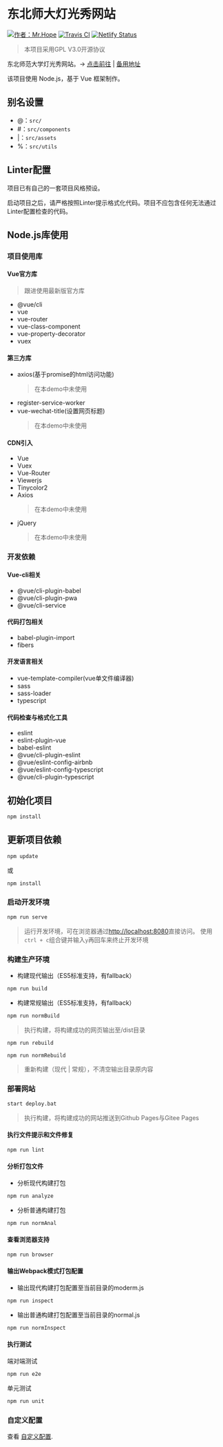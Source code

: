 # 东北师大灯光秀网站

[![作者：Mr.Hope](https://img.shields.io/badge/作者-Mr.Hope-blue.svg)](https://mrhope.nenuyouth.com)
[![Travis CI](https://travis-ci.com/nenuyouth/lightshow.svg?branch=master)](https://travis-ci.com/nenuyouth/lightshow)
[![Netlify Status](https://api.netlify.com/api/v1/badges/a77608aa-e91b-4617-b434-8c7ac51d83b2/deploy-status)](https://app.netlify.com/sites/lightshow/deploys)
> 本项目采用GPL V3.0开源协议

东北师范大学灯光秀网站。→ [点击前往](https://light.nenuyouth.com) | [备用地址](https://lightshow.netlify.com/)

该项目使用 Node.js，基于 Vue 框架制作。

## 别名设置

- @：`src/`
- \#：`src/components`
- |：`src/assets`
- %：`src/utils`

## Linter配置

项目已有自己的一套项目风格预设。

启动项目之后，请严格按照Linter提示格式化代码。项目不应包含任何无法通过Linter配置检查的代码。

## Node.js库使用

### 项目使用库

#### Vue官方库

> 跟进使用最新版官方库

- @vue/cli
- vue
- vue-router
- vue-class-component
- vue-property-decorator
- vuex

#### 第三方库

- axios(基于promise的html访问功能)
  > 在本demo中未使用
- register-service-worker
- vue-wechat-title(设置网页标题)
  > 在本demo中未使用

#### CDN引入

- Vue
- Vuex
- Vue-Router
- Viewerjs
- Tinycolor2
- Axios
  > 在本demo中未使用
- jQuery
  > 在本demo中未使用

### 开发依赖

#### Vue-cli相关

- @vue/cli-plugin-babel
- @vue/cli-plugin-pwa
- @vue/cli-service

#### 代码打包相关

- babel-plugin-import
- fibers

#### 开发语言相关

- vue-template-compiler(vue单文件编译器)
- sass
- sass-loader
- typescript

#### 代码检查与格式化工具

- eslint
- eslint-plugin-vue
- babel-eslint
- @vue/cli-plugin-eslint
- @vue/eslint-config-airbnb
- @vue/eslint-config-typescript
- @vue/cli-plugin-typescript

## 初始化项目

```bash
npm install
```

## 更新项目依赖

```bash
npm update
```

或

```bash
npm install
```

### 启动开发环境

```bash
npm run serve
```

> 运行开发环境，可在浏览器通过[http://localhost:8080](http://localhost:8080)直接访问。
> 使用`ctrl + c`组合键并输入`y`再回车来终止开发环境

### 构建生产环境

- 构建现代输出（ES5标准支持，有fallback）

```bash
npm run build
```

- 构建常规输出（ES5标准支持，有fallback）

```bash
npm run normBuild
```

> 执行构建，将构建成功的网页输出至/dist目录

```bash
npm run rebuild
```

```bash
npm run normRebuild
```

> 重新构建（现代 | 常规），不清空输出目录原内容

### 部署网站

```bash
start deploy.bat
```

> 执行构建，将构建成功的网站推送到Github Pages与Gitee Pages

#### 执行文件提示和文件修复

```bash
npm run lint
```

#### 分析打包文件

- 分析现代构建打包

```bash
npm run analyze
```

- 分析普通构建打包

```bash
npm run normAnal
```

#### 查看浏览器支持

```bash
npm run browser
```

#### 输出Webpack模式打包配置

- 输出现代构建打包配置至当前目录的moderm.js

```bash
npm run inspect
```

- 输出普通构建打包配置至当前目录的normal.js

```bash
npm run normInspect
```

#### 执行测试

端对端测试

```bash
npm run e2e
```

单元测试

```bash
npm run unit
```

### 自定义配置

查看 [自定义配置](https://cli.vuejs.org/zh/config/).
